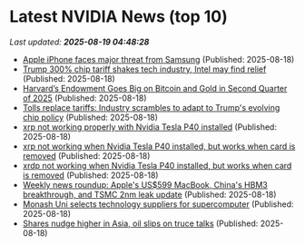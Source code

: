# Latest NVIDIA News (top 10)
_Last updated: **2025-08-19 04:48:28**_

- [Apple iPhone faces major threat from Samsung](https://www.thestreet.com/technology/apple-iphone-faces-major-threat-from-samsung) (Published: 2025-08-18)
- [Trump 300% chip tariff shakes tech industry, Intel may find relief](https://phandroid.com/2025/08/18/trump-300-chip-tariff-shakes-tech-industry-intel-may-find-relief/) (Published: 2025-08-18)
- [Harvard’s Endowment Goes Big on Bitcoin and Gold in Second Quarter of 2025](https://freerepublic.com/focus/f-chat/4335173/posts) (Published: 2025-08-18)
- [Tolls replace tariffs: Industry scrambles to adapt to Trump's evolving chip policy](https://www.digitimes.com/news/a20250818PD212/government-policy-revenue-nvidia-amd.html) (Published: 2025-08-18)
- [xrp not working properly with Nvidia Tesla P40 installed](https://askubuntu.com/questions/1554646/xrp-not-working-properly-with-nvidia-tesla-p40-installed) (Published: 2025-08-18)
- [xrp not working when Nvidia Tesla P40 installed, but works when card is removed](https://askubuntu.com/questions/1554646/xrp-not-working-when-nvidia-tesla-p40-installed-but-works-when-card-is-removed) (Published: 2025-08-18)
- [xrdp not working when Nvidia Tesla P40 installed, but works when card is removed](https://askubuntu.com/questions/1554646/xrdp-not-working-when-nvidia-tesla-p40-installed-but-works-when-card-is-removed) (Published: 2025-08-18)
- [Weekly news roundup: Apple's US$599 MacBook, China's HBM3 breakthrough, and TSMC 2nm leak update](https://www.digitimes.com/news/a20250818VL203/digitimes-asia-weekly-news-roundup-apple-macbook-tsmc-2025.html) (Published: 2025-08-18)
- [Monash Uni selects technology suppliers for supercomputer](https://www.itnews.com.au/news/monash-uni-selects-technology-suppliers-for-supercomputer-619650) (Published: 2025-08-18)
- [Shares nudge higher in Asia, oil slips on truce talks](https://economictimes.indiatimes.com/markets/stocks/news/shares-nudge-higher-in-asia-oil-slips-on-truce-talks/articleshow/123352869.cms) (Published: 2025-08-18)
